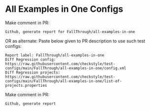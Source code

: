 # All Examples in One Configs
Make comment in PR:
```
Github, generate report for FallThrough/all-examples-in-one
```
OR as alternate:
Paste below given to PR description to use such test configs:
```
Report label: FallThrough/all-examples-in-one
Diff Regression config: https://raw.githubusercontent.com/checkstyle/test-configs/main/FallThrough/all-examples-in-one/config.xml
Diff Regression projects: https://raw.githubusercontent.com/checkstyle/test-configs/main/FallThrough/all-examples-in-one/list-of-projects.properties
```
Make comment in PR:
```
Github, generate report
```
